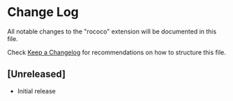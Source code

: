 # Change Log

All notable changes to the "rococo" extension will be documented in this file.

Check [Keep a Changelog](http://keepachangelog.com/) for recommendations on how to structure this file.

## [Unreleased]

- Initial release
